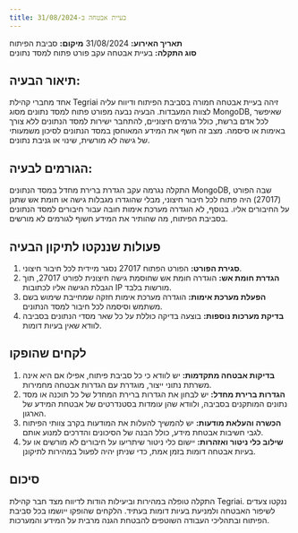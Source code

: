 ```yaml
---
title: בעיית אבטחה ב-31/08/2024
---
```


**תאריך האירוע:** 31/08/2024
**מיקום:** סביבת הפיתוח  
**סוג התקלה:** בעיית אבטחה עקב פורט פתוח למסד נתונים

## תיאור הבעיה:

אחד מחברי קהילת Tegriai זיהה בעיית אבטחה חמורה בסביבת הפיתוח ודיווח עליה לצוות המעבדות. הבעיה נבעה מפורט פתוח למסד נתונים מסוג MongoDB, שאיפשר לכל אדם ברשת, כולל גורמים חיצוניים, להתחבר ישירות למסד הנתונים ללא צורך באימות או סיסמה. מצב זה חשף את המידע המאוחסן במסד הנתונים לסיכון משמעותי של גישה לא מורשית, שינוי או גניבת נתונים.

## הגורמים לבעיה:

התקלה נגרמה עקב הגדרת ברירת מחדל במסד הנתונים MongoDB, שבה הפורט (27017) היה פתוח לכל חיבור חיצוני, מבלי שהוגדרו מגבלות גישה או חומת אש שתגן על החיבורים אליו. בנוסף, לא הוגדרה מערכת אימות חובה עבור חיבורים למסד הנתונים בסביבת הפיתוח, מה שהותיר את המידע חשוף לגורמים לא מורשים.

## פעולות שננקטו לתיקון הבעיה

1. **סגירת הפורט:** הפורט הפתוח 27017 נסגר מיידית לכל חיבור חיצוני.
2. **הגדרת חומת אש:** הוגדרה חומת אש שחוסמת גישה חיצונית לפורט 27017, תוך הגבלת הגישה אליו לכתובות IP מורשות בלבד.
3. **הפעלת מערכת אימות:** הוגדרה מערכת אימות חזקה שמחייבת שימוש בשם משתמש וסיסמה לכל חיבור למסד הנתונים.
4. **בדיקת מערכות נוספות:** בוצעה בדיקה כוללת על כל שאר מסדי הנתונים בסביבה לוודא שאין בעיות דומות.

## לקחים שהופקו

1. **בדיקות אבטחה מתקדמות:** יש לוודא כי כל סביבת פיתוח, אפילו אם היא אינה משרתת נתוני ייצור, מוגדרת עם הגדרות אבטחה מחמירות.
2. **הגדרות ברירת מחדל:** יש לבחון את הגדרות ברירת המחדל של כל תוכנה או מסד נתונים המותקנים בסביבה, ולוודא שהן עומדות בסטנדרטים של אבטחת המידע של הארגון.
3. **הכשרה והעלאת מודעות:** יש להמשיך להעלות את המודעות בקרב צוותי הפיתוח לגבי חשיבות אבטחת מידע, כולל הבנה של הסיכונים והדרכים למנוע אותם.
4. **שילוב כלי ניטור ואזהרות:** יישום כלי ניטור שיתריעו על חיבורים לא מורשים או על בעיות אבטחה דומות בזמן אמת, כדי שניתן יהיה לפעול במהירות לתיקונן.

## סיכום

התקלה טופלה במהירות וביעילות הודות לדיווח מצד חבר קהילת Tegriai. ננקטו צעדים לשיפור האבטחה ולמניעת בעיות דומות בעתיד. הלקחים שהופקו ייושמו בכל סביבת הפיתוח ובתהליכי העבודה השוטפים להבטחת הגנה מרבית על המידע והמערכות.